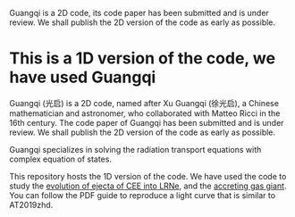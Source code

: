 Guangqi is a 2D code, its code paper has been submitted and is under review. We shall publish the 2D version of the code as early as possible.

This is a 1D version of the code, we have used Guangqi 
=======
Guangqi (光启) is a 2D code, named after Xu Guangqi (徐光启), a Chinese mathematician and astronomer, who collaborated with Matteo Ricci in the 16th century. The code paper of Guangqi has been submitted and is under review. We shall publish the 2D version of the code as early as possible.

Guangqi specializes in solving the radiation transport equations with complex equation of states.

This repository hosts the 1D version of the code. We have used the code to study the [evolution of ejecta of CEE into LRNe](https://ui.adsabs.harvard.edu/abs/2024ApJ...963L..35C/abstract), and the [accreting gas giant](https://ui.adsabs.harvard.edu/abs/2022ApJ...925L..14C/abstract). You can follow the PDF guide to reproduce a light curve that is similar to AT2019zhd.
